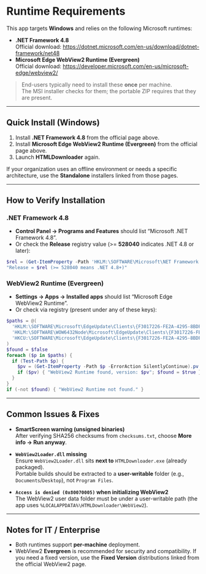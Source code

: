 # Runtime Requirements

This app targets **Windows** and relies on the following Microsoft runtimes:

- **.NET Framework 4.8**  
  Official download: https://dotnet.microsoft.com/en-us/download/dotnet-framework/net48
- **Microsoft Edge WebView2 Runtime (Evergreen)**  
  Official download: https://developer.microsoft.com/en-us/microsoft-edge/webview2/

> End-users typically need to install these **once** per machine.  
> The MSI installer checks for them; the portable ZIP requires that they are present.

---

## Quick Install (Windows)

1. Install **.NET Framework 4.8** from the official page above.  
2. Install **Microsoft Edge WebView2 Runtime (Evergreen)** from the official page above.  
3. Launch **HTMLDownloader** again.

If your organization uses an offline environment or needs a specific architecture, use the **Standalone** installers linked from those pages.

---

## How to Verify Installation

### .NET Framework 4.8
- **Control Panel → Programs and Features** should list “Microsoft .NET Framework 4.8”.
- Or check the **Release** registry value (>= **528040** indicates .NET 4.8 or later):

```powershell
$rel = (Get-ItemProperty -Path 'HKLM:\SOFTWARE\Microsoft\NET Framework Setup\NDP\v4\Full' -Name Release -ErrorAction SilentlyContinue).Release
"Release = $rel (>= 528040 means .NET 4.8+)"
```

### WebView2 Runtime (Evergreen)
- **Settings → Apps → Installed apps** should list “Microsoft Edge WebView2 Runtime”.
- Or check via registry (present under any of these keys):

```powershell
$paths = @(
  'HKLM:\SOFTWARE\Microsoft\EdgeUpdate\Clients\{F3017226-FE2A-4295-8BDF-00C3A9A7E4C5}',
  'HKLM:\SOFTWARE\WOW6432Node\Microsoft\EdgeUpdate\Clients\{F3017226-FE2A-4295-8BDF-00C3A9A7E4C5}',
  'HKCU:\SOFTWARE\Microsoft\EdgeUpdate\Clients\{F3017226-FE2A-4295-8BDF-00C3A9A7E4C5}'
)
$found = $false
foreach ($p in $paths) {
  if (Test-Path $p) {
    $pv = (Get-ItemProperty -Path $p -ErrorAction SilentlyContinue).pv
    if ($pv) { "WebView2 Runtime found, version: $pv"; $found = $true }
  }
}
if (-not $found) { "WebView2 Runtime not found." }
```

---

## Common Issues & Fixes

- **SmartScreen warning (unsigned binaries)**  
  After verifying SHA256 checksums from `checksums.txt`, choose **More info → Run anyway**.

- **`WebView2Loader.dll` missing**  
  Ensure `WebView2Loader.dll` sits **next to** `HTMLDownloader.exe` (already packaged).  
  Portable builds should be extracted to a **user-writable** folder (e.g., `Documents`/`Desktop`), not `Program Files`.

- **`Access is denied (0x80070005)` when initializing WebView2**  
  The WebView2 user data folder must be under a user-writable path (the app uses `%LOCALAPPDATA%\HTMLDownloader\WebView2`).

---

## Notes for IT / Enterprise

- Both runtimes support **per-machine** deployment.  
- WebView2 **Evergreen** is recommended for security and compatibility. If you need a fixed version, use the **Fixed Version** distributions linked from the official WebView2 page.
